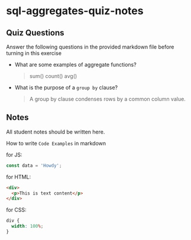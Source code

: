 # sql-aggregates-quiz-notes

## Quiz Questions

Answer the following questions in the provided markdown file before turning in this exercise

- What are some examples of aggregate functions?

  > sum()
  > count()
  > avg()

- What is the purpose of a `group by` clause?

  > A group by clause condenses rows by a common column value.

## Notes

All student notes should be written here.

How to write `Code Examples` in markdown

for JS:

```javascript
const data = 'Howdy';
```

for HTML:

```html
<div>
  <p>This is text content</p>
</div>
```

for CSS:

```css
div {
  width: 100%;
}
```
